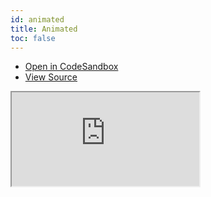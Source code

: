 ```yaml
---
id: animated
title: Animated
toc: false
---
```


- [Open in CodeSandbox](https://codesandbox.io/s/github/tannerlinsley/react-charts/tree/next/examples/animated)
- [View Source](https://github.com/tannerlinsley/react-charts/tree/next/examples/animated)

<iframe
  src="https://codesandbox.io/embed/github/tannerlinsley/react-charts/tree/next/examples/animated?autoresize=1&fontsize=14&theme=dark"
  title="tannerlinsley/react-charts: animated"
  sandbox="allow-forms allow-modals allow-popups allow-presentation allow-same-origin allow-scripts"
  style={{
    width: '100%',
    height: '80vh',
    border: '0',
    borderRadius: 8,
    overflow: 'hidden',
    position: 'static',
    zIndex: 0,
  }}
></iframe>

